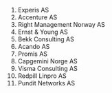 1. Experis AS
2. Accenture AS
3. Right Management Norway AS
4. Ernst & Young AS
5. Bekk Consulting AS
6. Acando AS
7. Promis AS
8. Capgemini Norge AS
9. Visma Consulting AS
10. Redpill Linpro AS
11. Pundit Networks AS